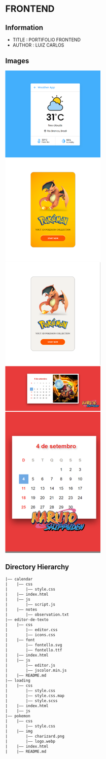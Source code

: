 FRONTEND
===

## Information
- TITLE :  PORTIFOLIO FRONTEND
- AUTHOR :  LUIZ CARLOS
<!-- - Preprint: [https://arxiv.org/abs/xx]() -->
<!-- - Full-preprint: [paper position]() -->
<!-- - Video: [video position]() -->

## Images

<img width="300px" src="images/Screenshot_1.png" />
<img width="300px" src="images/Screenshot_2.png" />
<img width="300px" src="images/Screenshot_3.png" />
<img width="300px" src="images/Screenshot_4.png" />
<img width="300px" src="images/Screenshot_5.png" />


## Directory Hierarchy
```
|—— calendar
|    |—— css
|        |—— style.css
|    |—— index.html
|    |—— js
|        |—— script.js
|    |—— notes
|        |—— observation.txt
|—— editor-de-texto
|    |—— css
|        |—— editor.css
|        |—— icons.css
|    |—— font
|        |—— fontello.svg
|        |—— fontello.ttf
|    |—— index.html
|    |—— js
|        |—— editor.js
|        |—— jscolor.min.js
|    |—— README.md
|—— loading
|    |—— css
|        |—— style.css
|        |—— style.css.map
|        |—— style.scss
|    |—— index.html
|    |—— js
|—— pokemon
|    |—— css
|        |—— style.css
|    |—— img
|        |—— charizard.png
|        |—— logo.webp
|    |—— index.html
|    |—— README.md
```

